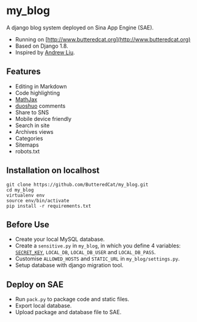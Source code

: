 # my_blog
A django blog system deployed on Sina App Engine (SAE).

* Running on [http://www.butteredcat.org](http://www.butteredcat.org)
* Based on Django 1.8.
* Inspired by [Andrew Liu](https://www.gitbook.com/book/andrew-liu/django-blog/details).

## Features
* Editing in Markdown
* Code highlighting
* [MathJax](http://duoshuo.com)
* [duoshuo](http://duoshuo.com) comments
* Share to SNS
* Mobile device friendly
* Search in site
* Archives views
* Categories
* Sitemaps
* robots.txt

## Installation on localhost
    git clone https://github.com/ButteredCat/my_blog.git
    cd my_blog
    virtualenv env
    source env/bin/activate
    pip install -r requirements.txt

## Before Use
* Create your local MySQL database.
* Create a `sensitive.py` in `my_blog`, in which you define 4 variables: [`SECRET_KEY`](https://docs.djangoproject.com/en/dev/ref/settings/#secret-key), `LOCAL_DB`, `LOCAL_DB_USER` and `LOCAL_DB_PASS`.
* Customise `ALLOWED_HOSTS` and `STATIC_URL` in `my_blog/settings.py`.
* Setup database with django migration tool.

## Deploy on SAE
* Run `pack.py` to package code and static files.
* Export local database.
* Upload package and database file to SAE.
